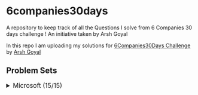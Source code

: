# 6companies30days
 A repository to keep track of all the Questions I solve from 6 Companies 30 days challenge !
 An initiative taken by Arsh Goyal
 

In this repo I am uploading my solutions for [6Companies30Days Challenge](https://www.youtube.com/watch?v=8ESo_bXhRC4) by [Arsh Goyal](https://www.linkedin.com/in/arshgoyal/)

## Problem Sets

<details>
<summary style="font-size: 1.2em">Microsoft (15/15)</summary>

Sr  | [Problems](./goldman-sachs/README.md)                                                                                     | TryIt                                                                                                                                     | Status
----|---------------------------------------------------------------------------------------------------------------------------|-------------------------------------------------------------------------------------------------------------------------------------------|---------
1   | [Evaluate Reverse Polish Notation](./goldman-sachs/print-anagrams-together.md)                                                     | [![Problem Link](./assets/gfg.svg)](https://leetcode.com/problems/evaluate-reverse-polish-notation/)                              | ✅
2   | [Combination Sum III](./goldman-sachs/overlapping-rectangles1924.md)                                                   | [![Problem Link]()](https://leetcode.com/problems/combination-sum-iii/)                            | ✅
3   | [Bulls and Cows](./goldman-sachs/count-the-subarrays-having-product-less-than-k1708.md)   | [![Problem Link]()](https://leetcode.com/problems/bulls-and-cows/)    | ✅

</details>

